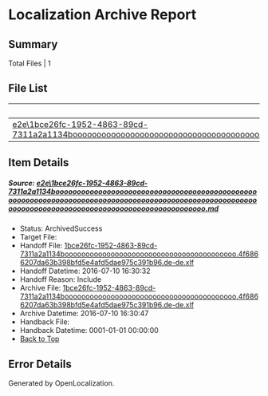 # <a name='report-top'></a> Localization Archive Report

## Summary
 Total Files | 1

## File List
 Source File | Status | Details 
 ----------- | ------ | ------- 
 [e2e\1bce26fc-1952-4863-89cd-7311a2a1134booooooooooooooooooooooooooooooooooooooooooooooooooooooooooooooooooooooooooooooooooooooooooooooooooooooooooooooooooooooooooooooooooooooooooooooooooooooo.md](https://github.com/OpenLocalizationTestOrg/oltest/blob/608be726affe15d44b92f75a363f4cf60bab6cb5/e2e/1bce26fc-1952-4863-89cd-7311a2a1134booooooooooooooooooooooooooooooooooooooooooooooooooooooooooooooooooooooooooooooooooooooooooooooooooooooooooooooooooooooooooooooooooooooooooooooooooooooo.md) | ArchivedSuccess | [Details](#4957b34dcde085e70c741120e8b651f75667d1601)

## Item Details
##### <a name='4957b34dcde085e70c741120e8b651f75667d1601'></a> Source: [e2e\1bce26fc-1952-4863-89cd-7311a2a1134booooooooooooooooooooooooooooooooooooooooooooooooooooooooooooooooooooooooooooooooooooooooooooooooooooooooooooooooooooooooooooooooooooooooooooooooooooooo.md](https://github.com/OpenLocalizationTestOrg/oltest/blob/608be726affe15d44b92f75a363f4cf60bab6cb5/e2e/1bce26fc-1952-4863-89cd-7311a2a1134booooooooooooooooooooooooooooooooooooooooooooooooooooooooooooooooooooooooooooooooooooooooooooooooooooooooooooooooooooooooooooooooooooooooooooooooooooooo.md)
* Status: ArchivedSuccess
* Target File: 
* Handoff File: [1bce26fc-1952-4863-89cd-7311a2a1134booooooooooooooooooooooooooooooooooooooooo.4f6866207da63b398bfd5e4afd5dae975c391b96.de-de.xlf](https://github.com/OpenLocalizationTestOrg/olhandoff-e2e/blob/39426c7717e5669a2d727b1aa5358659a07c8778/ol-handoff/OpenLocalizationTestOrg/oltest-dede-fly/ci/ht/1bce26fc-1952-4863-89cd-7311a2a1134booooooooooooooooooooooooooooooooooooooooo.4f6866207da63b398bfd5e4afd5dae975c391b96.de-de.xlf)
* Handoff Datetime: 2016-07-10 16:30:32
* Handoff Reason: Include
* Archive File: [1bce26fc-1952-4863-89cd-7311a2a1134booooooooooooooooooooooooooooooooooooooooo.4f6866207da63b398bfd5e4afd5dae975c391b96.de-de.xlf](https://github.com/OpenLocalizationTestOrg/olhandoff-e2e/blob/cfe359146ad850221f82a6c64f9704544f142819/ol-archive/OpenLocalizationTestOrg/oltest-dede-fly/ci/ht/1bce26fc-1952-4863-89cd-7311a2a1134booooooooooooooooooooooooooooooooooooooooo.4f6866207da63b398bfd5e4afd5dae975c391b96.de-de.xlf)
* Archive Datetime: 2016-07-10 16:30:47
* Handback File: 
* Handback Datetime: 0001-01-01 00:00:00
* [Back to Top](#report-top)


## Error Details

Generated by OpenLocalization.
